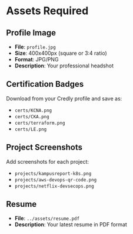 # Assets Required

## Profile Image
- **File**: `profile.jpg`
- **Size**: 400x400px (square or 3:4 ratio)
- **Format**: JPG/PNG
- **Description**: Your professional headshot

## Certification Badges
Download from your Credly profile and save as:
- `certs/KCNA.png`
- `certs/CKA.png` 
- `certs/terraform.png`
- `certs/LE.png`

## Project Screenshots
Add screenshots for each project:
- `projects/kampusreport-k8s.png`
- `projects/aws-devops-qr-code.png`
- `projects/netflix-devsecops.png`

## Resume
- **File**: `../assets/resume.pdf`
- **Description**: Your latest resume in PDF format
